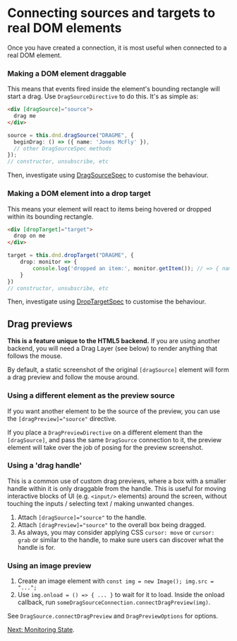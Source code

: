 # Connecting sources and targets to real DOM elements

Once you have created a connection, it is most useful when connected to a real
DOM element.

### Making a DOM element draggable

This means that events fired inside the element's bounding rectangle will start
a drag. Use `DragSourceDirective` to do this. It's as simple as:

```html
<div [dragSource]="source">
  drag me
</div>
```
```typescript
source = this.dnd.dragSource("DRAGME", {
  beginDrag: () => ({ name: 'Jones McFly' }),
  // other DragSourceSpec methods
});
// constructor, unsubscribe, etc
```

Then, investigate using
[DragSourceSpec](../../interfaces/DragSourceSpec.html)
to customise the behaviour.

### Making a DOM element into a drop target

This means your element will react to items being hovered or dropped within its
bounding rectangle.

```html
<div [dropTarget]="target">
  drop on me
</div>
```
```typescript
target = this.dnd.dropTarget("DRAGME", {
    drop: monitor => {
        console.log('dropped an item:', monitor.getItem()); // => { name: 'Jones McFly' }
    }
})
// constructor, unsubscribe, etc
```

Then, investigate using
[DropTargetSpec](../../interfaces/DropTargetSpec.html)
to customise the behaviour.


## Drag previews

__This is a feature unique to the HTML5 backend.__ If you are using another
backend, you will need a Drag Layer (see below) to render anything that follows
the mouse.

By default, a static screenshot of the original `[dragSource]` element will form
a drag preview and follow the mouse around.

### Using a different element as the preview source

If you want another element to be the source of the preview, you can use the
`[dragPreview]="source"` directive.

If you place a `DragPreviewDirective` on a different element than the
`[dragSource]`, and pass the same `DragSource` connection to it, the
preview element will take over the job of posing for the preview screenshot.

### Using a 'drag handle'

This is a common use of custom drag previews, where a box with a smaller handle
within it is only draggable from the handle. This is useful for moving
interactive blocks of UI (e.g. `<input/>` elements) around the screen, without
touching the inputs / selecting text / making unwanted changes.

1. Attach `[dragSource]="source"` to the handle.
2. Attach `[dragPreview]="source"` to the overall box being dragged.
3. As always, you may consider applying CSS `cursor: move` or `cursor: grab` or
   similar to the handle, to make sure users can discover what the handle is
   for.

### Using an image preview

1. Create an image element with `const img = new Image(); img.src = "...";`
2. Use `img.onload = () => { ... }` to wait for it to load. Inside the onload
   callback, run `someDragSourceConnection.connectDragPreview(img)`.

See `DragSource.connectDragPreview` and `DragPreviewOptions` for options.


[Next: Monitoring State](./3.-monitoring-state.html).
